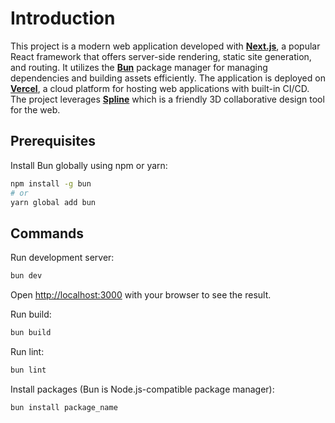# Introduction

This project is a modern web application developed with [**Next.js**](https://nextjs.org), a popular React framework that offers server-side rendering, static site generation, and routing. It utilizes the [**Bun**](https://bun.sh) package manager for managing dependencies and building assets efficiently. The application is deployed on [**Vercel**](https://vercel.com/features/infrastructure), a cloud platform for hosting web applications with built-in CI/CD. The project leverages [**Spline**](https://spline.design) which is a friendly 3D collaborative design tool for the web.

## Prerequisites

Install Bun globally using npm or yarn:

```bash
npm install -g bun
# or
yarn global add bun
```

## Commands

Run development server:

```bash
bun dev
```

Open [http://localhost:3000](http://localhost:3000) with your browser to see the result.

Run build:

```bash
bun build
```

Run lint:

```bash
bun lint
```

Install packages (Bun is Node.js-compatible package manager):

```bash
bun install package_name
```
